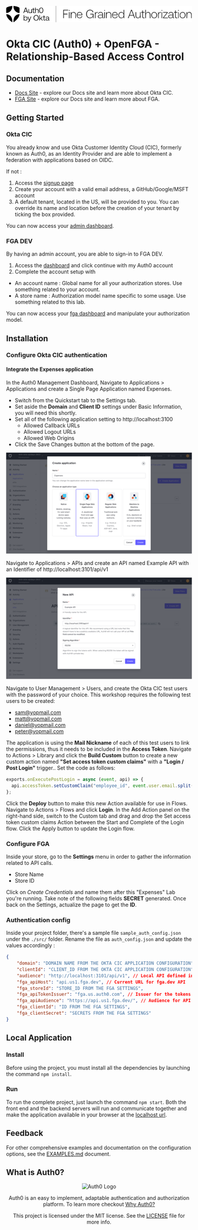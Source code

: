 ![Auth0 Fine Grain Authorization](/src/assets/auth0-fga-lockup-en-onlight.png)

# Okta CIC (Auth0) + OpenFGA - Relationship-Based Access Control

## Documentation

- [Docs Site](https://auth0.com/docs) - explore our Docs site and learn more about Okta CIC.
- [FGA Site](https://docs.fga.dev/) - explore our Docs site and learn more about FGA.

## Getting Started
### Okta CIC

You already know and use Okta Customer Identity Cloud (CIC), formerly known as Auth0, as an Identity Provider and are able to implement a federation with applications based on OIDC.

If not : 
1. Access the [signup page](https://auth0.com/signup)
2. Create your account with a valid email address, a GitHub/Google/MSFT account
3. A default tenant, located in the US, will be provided to you. You can override its name and location before the creation of your tenant by ticking the box provided.

You can now access your [admin dashboard](https://manage.auth0.com/).

### FGA DEV

By having an admin account, you are able to sign-in to FGA DEV.
1. Access the [dashboard](https://dashboard.fga.dev/) and click continue with my Auth0 account
2. Complete the account setup with 
 * An account name : Global name for all your authorization stores. Use something related to your account.
 * A store name : Authorization model name specific to some usage. Use something related to this lab.

You can now access your [fga dashboard](https://dashboard.fga.dev/) and manipulate your authorization model.

## Installation

### Configure Okta CIC authentication

#### Integrate the Expenses application
In the Auth0 Management Dashboard, 
Navigate to Applications > Applications and create a Single Page Application named Expenses.
* Switch from the Quickstart tab to the Settings tab.
* Set aside the **Domain** and **Client ID** settings under Basic Information, you will need this shortly.
* Set all of the following application setting to http://localhost:3100
  * Allowed Callback URLs
  * Allowed Logout URLs
  * Allowed Web Origins
* Click the Save Changes button at the bottom of the page.

![Auth0 Create APP](/src/assets/doc_createAPP.png)

Navigate to Applications > APIs and create an API named Example API with an Identifier of http://localhost:3101/api/v1

![Auth0 Create API](/src/assets/doc_createAPI.png)

Navigate to User Management > Users, and create the Okta CIC test users with the password of your choice. This workshop requires the following test users to be created:
* sam@yopmail.com
* matt@yopmail.com
* daniel@yopmail.com
* peter@yopmail.com

The application is using the **Mail Nickname** of each of this test users to link the permissions, thus it needs to be included in the **Access Token**.
Navigate to Actions > Library and click the **Build Custom** button to create a new custom action named **"Set access token custom claims"** with a **"Login / Post Login"** trigger..
Set the code as follows:

```js
exports.onExecutePostLogin = async (event, api) => {
  api.accessToken.setCustomClaim("employee_id", event.user.email.split('@')[0]);
};
```

Click the **Deploy** button to make this new Action available for use in Flows.
Navigate to Actions > Flows and click **Login**. In the Add Action panel on the right-hand side, switch to the Custom tab and drag and drop the Set access token custom claims Action between the Start and Complete of the Login flow. Click the Apply button to update the Login flow.

### Configure FGA 

Inside your store, go to the **Settings** menu in order to gather the information related to API calls. 
- Store Name
- Store ID

Click on *Create Credentials* and name them after this "Expenses" Lab you're running. Take note of the following fields **SECRET** generated. Once back on the Settings, actualize the page to get the **ID**.

### Authentication config

Inside your project folder, there's a sample file ```sample_auth_config.json``` under the ```./src/``` folder. Rename the file as ```auth_config.json``` and update the values accordingly :
```json
{
    "domain": "DOMAIN NAME FROM THE OKTA CIC APPLICATION CONFIGURATION",
    "clientId": "CLIENT_ID FROM THE OKTA CIC APPLICATION CONFIGURATION",
    "audience": "http://localhost:3101/api/v1", // Local API defined in the app
    "fga_apiHost": "api.us1.fga.dev", // Current URL for fga.dev API
    "fga_storeId": "STORE_ID FROM THE FGA SETTINGS",
    "fga_apiTokenIssuer": "fga.us.auth0.com", // Issuer for the tokens
    "fga_apiAudience": "https://api.us1.fga.dev/", // Audience for API calls
    "fga_clientId": "ID FROM THE FGA SETTINGS",
    "fga_clientSecret": "SECRETS FROM THE FGA SETTINGS"
}
```

## Local Application

### Install
Before using the project, you must install all the dependencies by launching the command ```npm install```.

### Run
To run the complete project, just launch the command ```npm start```. Both the front end and the backend servers will run and communicate together and make the application available in your browser at the [localhost url](http://localhost:3100).

## Feedback

For other comprehensive examples and documentation on the configuration options, see the [EXAMPLES.md](https://github.com/auth0/lock/blob/master/EXAMPLES.md) document.

## What is Auth0?

<p align="center">
  <picture>
    <source media="(prefers-color-scheme: dark)" srcset="https://cdn.auth0.com/website/sdks/logos/auth0_dark_mode.png" width="150">
    <source media="(prefers-color-scheme: light)" srcset="https://cdn.auth0.com/website/sdks/logos/auth0_light_mode.png" width="150">
    <img alt="Auth0 Logo" src="https://cdn.auth0.com/website/sdks/logos/auth0_light_mode.png" width="150">
  </picture>
</p>
<p align="center">
  Auth0 is an easy to implement, adaptable authentication and authorization platform. To learn more checkout <a href="https://auth0.com/why-auth0">Why Auth0?</a>
</p>
<p align="center">
  This project is licensed under the MIT license. See the <a href="https://github.com/auth0/lock/blob/master/LICENSE"> LICENSE</a> file for more info.
</p>